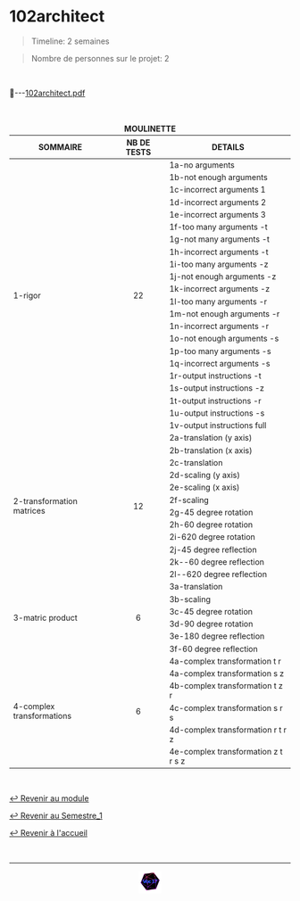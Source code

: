 # 102architect

> Timeline: 2 semaines

> Nombre de personnes sur le projet: 2

<br>

📂---[102architect.pdf](https://github.com/Studio-17/Epitech-Subjects/blob/main/Semestre_1/B-MAT-100/102architect/102architect.pdf)

<br>

<table align="center">
    <thead>
    <tr>
            <td colspan="3" align="center"><strong>MOULINETTE</strong></td>
    </tr>
        <tr>
            <th>SOMMAIRE</th>
            <th>NB DE TESTS</th>
            <th>DETAILS</th>
        </tr>
    </thead>
    <tbody>
        <tr>
            <td rowspan="22">1-rigor</td>
            <td rowspan="22" style="text-align: center;">22</td>
            <td>1a-no arguments</td>
        </tr>
        <tr>
            <td>1b-not enough arguments</td>
        </tr>
        <tr>
            <td>1c-incorrect arguments 1</td>
        </tr>
        <tr>
            <td>1d-incorrect arguments 2</td>
        </tr>
        <tr>
            <td>1e-incorrect arguments 3</td>
        </tr>
        <tr>
            <td>1f-too many arguments -t</td>
        </tr>
        <tr>
            <td>1g-not many arguments -t</td>
        </tr>
        <tr>
            <td>1h-incorrect arguments -t</td>
        </tr>
        <tr>
            <td>1i-too many arguments -z</td>
        </tr>
        <tr>
            <td>1j-not enough arguments -z</td>
        </tr>
        <tr>
            <td>1k-incorrect arguments -z</td>
        </tr>
        <tr>
            <td>1l-too many arguments -r</td>
        </tr>
        <tr>
            <td>1m-not enough arguments -r</td>
        </tr>
        <tr>
            <td>1n-incorrect arguments -r</td>
        </tr>
        <tr>
            <td>1o-not enough arguments -s</td>
        </tr>
        <tr>
            <td>1p-too many arguments -s</td>
        </tr>
        <tr>
            <td>1q-incorrect arguments -s</td>
        </tr>
        <tr>
            <td>1r-output instructions -t</td>
        </tr>
        <tr>
            <td>1s-output instructions -z</td>
        </tr>
        <tr>
            <td>1t-output instructions -r</td>
        </tr>
        <tr>
            <td>1u-output instructions -s</td>
        </tr>
        <tr>
            <td>1v-output instructions full</td>
        </tr>
        <tr>
            <td rowspan="12">2-transformation matrices</td>
            <td rowspan="12" style="text-align: center;">12</td>
            <td>2a-translation (y axis)</td>
        </tr>
        <tr>
            <td>2b-translation (x axis)</td>
        </tr>
        <tr>
            <td>2c-translation</td>
        </tr>
        <tr>
            <td>2d-scaling (y axis)</td>
        </tr>
        <tr>
            <td>2e-scaling (x axis)</td>
        </tr>
        <tr>
            <td>2f-scaling</td>
        </tr>
        <tr>
            <td>2g-45 degree rotation</td>
        </tr>
        <tr>
            <td>2h-60 degree rotation</td>
        </tr>
        <tr>
            <td>2i-620 degree rotation</td>
        </tr>
        <tr>
            <td>2j-45 degree reflection</td>
        </tr>
        <tr>
            <td>2k--60 degree reflection</td>
        </tr>
        <tr>
            <td>2l--620 degree reflection</td>
        </tr>
        <tr>
            <td rowspan="6">3-matric product</td>
            <td rowspan="6" style="text-align: center;">6</td>
            <td>3a-translation</td>
        </tr>
        <tr>
            <td>3b-scaling</td>
        </tr>
        <tr>
            <td>3c-45 degree rotation</td>
        </tr>
        <tr>
            <td>3d-90 degree rotation</td>
        </tr>
        <tr>
            <td>3e-180 degree reflection</td>
        </tr>
        <tr>
            <td>3f-60 degree reflection</td>
        </tr>
        <tr>
            <td rowspan="6">4-complex transformations</td>
            <td rowspan="6" style="text-align: center;">6</td>
            <td>4a-complex transformation t r</td>
        </tr>
        <tr>
            <td>4a-complex transformation s z</td>
        </tr>
        <tr>
            <td>4b-complex transformation t z r</td>
        </tr>
        <tr>
            <td>4c-complex transformation s r s</td>
        </tr>
        <tr>
            <td>4d-complex transformation r t r z</td>
        </tr>
        <tr>
            <td>4e-complex transformation z t r s z</td>
        </tr>
    </tbody>
</table>

<br>

[↩️ Revenir au module](https://github.com/Studio-17/Epitech-Subjects/tree/main/Semestre_1/B-MAT-100)

[↩️ Revenir au Semestre_1](https://github.com/Studio-17/Epitech-Subjects/tree/main/Semestre_1)

[↩️ Revenir à l'accueil](https://github.com/Studio-17/Epitech-Subjects)

<br>

---

<div align="center">

<a href="https://github.com/Studio-17" target="_blank"><img src="../../../voc17.gif" width="40"></a>
